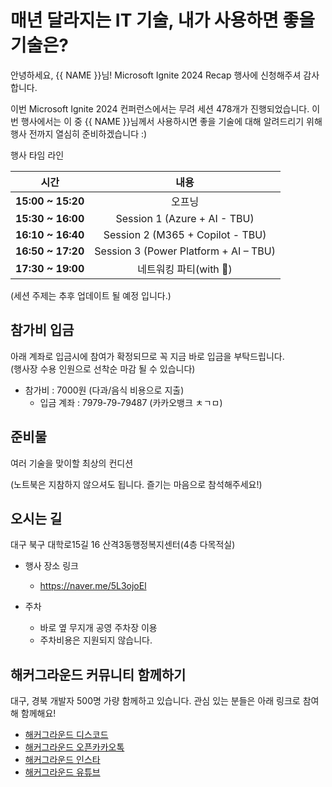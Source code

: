 # 매년 달라지는 IT 기술, 내가 사용하면 좋을 기술은?

안녕하세요, {{ NAME }}님! Microsoft Ignite 2024 Recap 행사에 신청해주셔 감사합니다.

이번 Microsoft Ignite 2024 컨퍼런스에서는 무려 세션 478개가 진행되었습니다. 이번 행사에서는 이 중 {{ NAME }}님께서 사용하시면 좋을 기술에 대해 알려드리기 위해 행사 전까지 열심히 준비하겠습니다 :)

행사 타임 라인

| 시간          | 내용                                  |
| ------------- | :-------------------------------------: |
| **15:00 ~ 15:20** | 오프닝                                |
| **15:30 ~ 16:00** | Session 1 (Azure + AI - TBU)          |
| **16:10 ~ 16:40** | Session 2 (M365 + Copilot - TBU)      |
| **16:50 ~ 17:20** | Session 3 (Power Platform + AI – TBU) |
| **17:30 ~ 19:00** | 네트워킹 파티(with 🍕)                |

(세션 주제는 추후 업데이트 될 예정 입니다.)

## 참가비 입금

아래 계좌로 입금시에 참여가 확정되므로 꼭 지금 바로 입금을 부탁드립니다. <br>
(행사장 수용 인원으로 선착순 마감 될 수 있습니다)

- 참가비 : 7000원 (다과/음식 비용으로 지출)
  - 입금 계좌 : 7979-79-79487 (카카오뱅크 ㅊㄱㅁ)

## 준비물

여러 기술을 맞이할 최상의 컨디션

(노트북은 지참하지 않으셔도 됩니다. 즐기는 마음으로 참석해주세요!)

## 오시는 길

대구 북구 대학로15길 16 산격3동행정복지센터(4층 다목적실)

- 행사 장소 링크

  - https://naver.me/5L3ojoEl

- 주차
  - 바로 옆 무지개 공영 주차장 이용
  - 주차비용은 지원되지 않습니다.

## 해커그라운드 커뮤니티 함께하기

대구, 경북 개발자 500명 가량 함께하고 있습니다. 관심 있는 분들은 아래 링크로 참여해 함께해요!

- [해커그라운드 디스코드](https://hgrd.kr/discord)
- [해커그라운드 오픈카카오톡](https://hgrd.kr/open-kakao)
- [해커그라운드 인스타](https://hgrd.kr/insta)
- [해커그라운드 유튜브](https://hgrd.kr/youtube)

